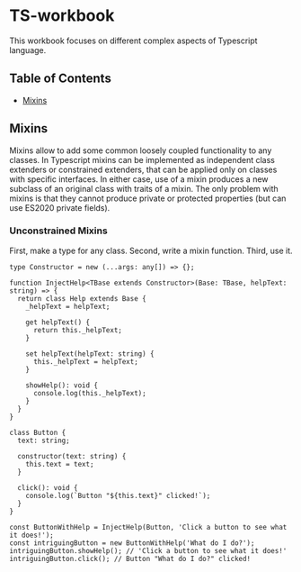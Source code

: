 # TS-workbook

This workbook focuses on different complex aspects of Typescript language.

## Table of Contents

- [Mixins](#mixins)

## Mixins

Mixins allow to add some common loosely coupled functionality to any classes. In Typescript mixins can be implemented as independent class extenders or constrained extenders, that can be applied only on classes with specific interfaces. In either case, use of a mixin produces a new subclass of an original class with traits of a mixin. The only problem with mixins is that they cannot produce private or protected properties (but can use ES2020 private fields).

### Unconstrained Mixins

First, make a type for any class. Second, write a mixin function. Third, use it.
```
type Constructor = new (...args: any[]) => {};

function InjectHelp<TBase extends Constructor>(Base: TBase, helpText: string) => {
  return class Help extends Base {
    _helpText = helpText;
    
    get helpText() {
      return this._helpText;
    }
    
    set helpText(helpText: string) {
      this._helpText = helpText;
    }
    
    showHelp(): void {
      console.log(this._helpText);
    }
  }
}

class Button {
  text: string;
  
  constructor(text: string) {
    this.text = text;
  }
  
  click(): void {
    console.log(`Button "${this.text}" clicked!`);
  }
}

const ButtonWithHelp = InjectHelp(Button, 'Click a button to see what it does!');
const intriguingButton = new ButtonWithHelp('What do I do?');
intriguingButton.showHelp(); // 'Click a button to see what it does!'
intriguingButton.click(); // Button "What do I do?" clicked!
```

